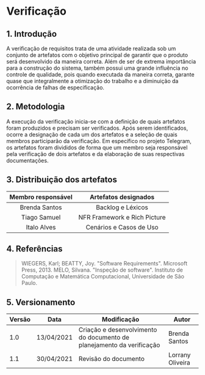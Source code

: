 # Verificação

## 1. Introdução
A verificação de requisitos trata de uma atividade realizada sob um conjunto de artefatos com o objetivo principal de garantir que o produto será desenvolvido da maneira correta. Além de ser de extrema importância para a construção do sistema, também possui uma grande influência no controle de qualidade, pois quando executada da maneira correta, garante quase que integralmente a otimização do trabalho e a diminuição da ocorrência de falhas de especificação.

## 2. Metodologia
A execução da verificação inicia-se com a definição de quais artefatos foram produzidos e precisam ser verificados. Após serem identificados, ocorre a designação de cada um dos artefatos e a seleção de quais membros participarão da verificação. Em específico no projeto Telegram, os artefatos foram divididos de forma que um membro seja responsável pela verificação de dois artefatos e da elaboração de suas respectivas documentações.

## 3. Distribuição dos artefatos

| Membro responsável |     Artefatos designados     |
| :---------------:  | :--------------------------: |
|   Brenda Santos    |      Backlog e Léxicos       |
|    Tiago Samuel    | NFR Framework e Rich Picture |
|    Italo Alves     |   Cenários e Casos de Uso    |


## 4. Referências

>WIEGERS, Karl; BEATTY, Joy. "Software Requirements". Microsoft Press, 2013.
>MELO, Silvana. "Inspeção de software". Instituto de Computação e Matemática Computacional, Universidade de São Paulo.

## 5. Versionamento
| Versão | Data | Modificação | Autor |
|--|--|--|--|
| 1.0 | 13/04/2021 | Criação e desenvolvimento do documento de planejamento da verificação | Brenda Santos |
| 1.1 | 30/04/2021 | Revisão do documento | Lorrany Oliveira |
